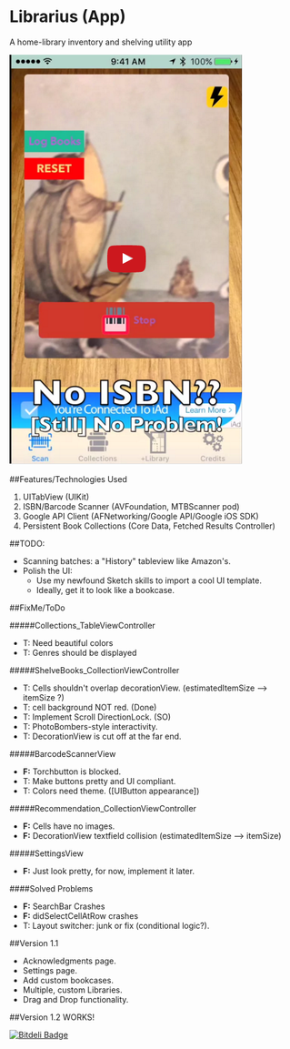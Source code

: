 # Librarius (App)
A home-library inventory and shelving utility app

[![ScreenShot](Librarius-YouTube-ScreenShot.png)](https://youtu.be/hmJhyd2zpnE)


##Features/Technologies Used
1. UITabView (UIKit)
2. ISBN/Barcode Scanner (AVFoundation, MTBScanner pod)
3. Google API Client (AFNetworking/Google API/Google iOS SDK)
4. Persistent Book Collections (Core Data, Fetched Results Controller)

##TODO:
* Scanning batches: a "History" tableview like Amazon's. 
* Polish the UI:
  * Use my newfound Sketch skills to import a cool UI template.
  * Ideally, get it to look like a bookcase.

##FixMe/ToDo


#####Collections_TableViewController
* T: Need beautiful colors
* T: Genres should be displayed

#####ShelveBooks_CollectionViewController
* T: Cells shouldn't overlap decorationView. (estimatedItemSize --> itemSize ?)
* T: cell background NOT red. (Done)
* T: Implement Scroll DirectionLock. (SO)
* T: PhotoBombers-style interactivity.
* T: DecorationView is cut off at the far end.

#####BarcodeScannerView
* **F:** Torchbutton is blocked.
* T: Make buttons pretty and UI compliant.
* T: Colors need theme. ([UIButton appearance])

#####Recommendation_CollectionViewController
* **F:** Cells have no images.
* **F:** DecorationView textfield collision (estimatedItemSize --> itemSize)

#####SettingsView
* **F:** Just look pretty, for now, implement it later.

####Solved Problems
* **F:** SearchBar Crashes
* **F:** didSelectCellAtRow crashes
* T: Layout switcher: junk or fix (conditional logic?).

##Version 1.1
* Acknowledgments page.
* Settings page.
* Add custom bookcases.
* Multiple, custom Libraries.
* Drag and Drop functionality.


##Version 1.2
WORKS!


[![Bitdeli Badge](https://d2weczhvl823v0.cloudfront.net/AmitaiB/librarius/trend.png)](https://bitdeli.com/free "Bitdeli Badge")


